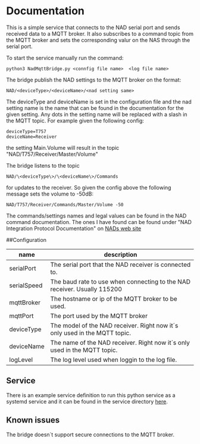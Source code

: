 # Documentation
This is a simple service that connects to the NAD serial port and sends received data to a MQTT broker.
It also subscribes to a command topic from the MQTT broker and sets the corresponding valur on the NAS through the serial port.

To start the service manually run the command:

    python3 NadMqttBridge.py <connfig file name>  <log file name>

The bridge publish the NAD settings to the MQTT broker on the format:

    NAD/<deviceType>/<deviceName>/<nad setting same>
    
The deviceType and deviceName is set in the configuration file and the nad setting name is the name that can be found in the documentation for the given setting. Any dots in the setting name will be replaced with a slash in the MQTT topic.
For example given the following config:
    
    deviceType=T757
    deviceName=Receiver

the setting Main.Volume will result in the topic "NAD/T757/Receiver/Master/Volume"

The bridge listens to the topic

    NAD/\<deviceType\>/\<deviceName\>/Commands
    
for updates to the receiver. So given the config above the following message sets the volume to -50dB:

    NAD/T757/Receiver/Commands/Master/Volume -50


The commands/settings names and legal values can be found in the NAD command documentation. The ones I have found can be found under "NAD Integration Protocol Documentation" on [NADs web site](https://nadelectronics.com/software/)

##Configuration

| name           | description                                                                |
|----------------|----------------------------------------------------------------------------|
| serialPort     | The serial port that the NAD receiver is connected to.                     |
| serialSpeed    | The baud rate to use when connecting to the NAD receiver. Usually 115200   |
| mqttBroker     | The hostname or ip of the MQTT broker to be used.                          |
| mqttPort       | The port used by the MQTT broker                                           |
| deviceType     | The model of the NAD receiver. Right now it´s only used in the MQTT topic. |
| deviceName     | The name of the NAD receiver. Right now it´s only used in the MQTT topic.  |
| logLevel       | The log level used when loggin to the log file.                            |

## Service
There is an example service definition to run this python service as a systemd service and it can be found in the service directory [here](service/nadMqttBridge.service).

## Known issues
The bridge doesn´t support secure connections to the MQTT broker.
